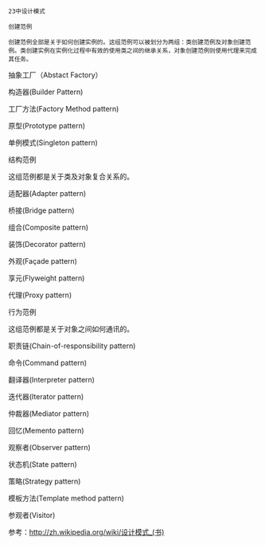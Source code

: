 
    23中设计模式
    
    创建范例
    
    创建范例全部是关于如何创建实例的。这组范例可以被划分为两组：类创建范例及对象创建范例。类创建实例在实例化过程中有效的使用类之间的继承关系，对象创建范例则使用代理来完成其任务。

抽象工厂（Abstact Factory）

构造器(Builder Pattern)

工厂方法(Factory Method pattern)

原型(Prototype pattern)

单例模式(Singleton pattern)


   结构范例
   
这组范例都是关于类及对象复合关系的。

适配器(Adapter pattern)

桥接(Bridge pattern)

组合(Composite pattern)

装饰(Decorator pattern)

外观(Façade pattern)

享元(Flyweight pattern)

代理(Proxy pattern)


   行为范例
   
这组范例都是关于对象之间如何通讯的。


职责链(Chain-of-responsibility pattern)

命令(Command pattern)

翻译器(Interpreter pattern)

迭代器(Iterator pattern)

仲裁器(Mediator pattern)

回忆(Memento pattern)

观察者(Observer pattern)

状态机(State pattern)

策略(Strategy pattern)

模板方法(Template method pattern)

参观者(Visitor)


参考：http://zh.wikipedia.org/wiki/设计模式_(书)
